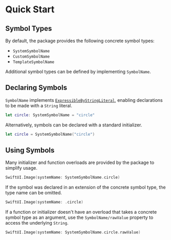 # Quick Start

## Symbol Types

By default, the package provides the following concrete symbol types:
- ``SystemSymbolName``
- ``CustomSymbolName``
- ``TemplateSymbolName``

Additional symbol types can be defined by implementing ``SymbolName``.


## Declaring Symbols

``SymbolName`` implements
[`ExpressibleByStringLiteral`]( https://developer.apple.com/documentation/swift/expressiblebystringliteral ),
enabling declarations to be made with a `String` literal.
```swift
let circle: SystemSymbolName = "circle"
```

Alternatively, symbols can be declared with a standard initializer.
```swift
let circle = SystemSymbolName("circle")
```


## Using Symbols

Many initializer and function overloads are provided by the package to simplify usage.
```swift
SwiftUI.Image(systemName: SystemSymbolName.circle)
```

If the symbol was declared in an extension of the concrete symbol type, the type name can be omitted.
```swift
SwiftUI.Image(systemName: .circle)
```

If a function or initializer doesn't have an overload that takes a concrete symbol type as an argument,
use the ``SymbolName/rawValue`` property to access the underlying `String`.
```swift
SwiftUI.Image(systemName: SystemSymbolName.circle.rawValue)
```
